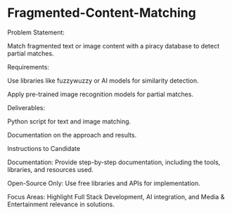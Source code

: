 # Fragmented-Content-Matching

Problem Statement:

Match fragmented text or image content with a piracy database to detect partial matches.

Requirements:

Use libraries like fuzzywuzzy or AI models for similarity detection.

Apply pre-trained image recognition models for partial matches.

Deliverables:

Python script for text and image matching.

Documentation on the approach and results.

Instructions to Candidate

Documentation: Provide step-by-step documentation, including the tools, libraries, and resources used.

Open-Source Only: Use free libraries and APIs for implementation.

Focus Areas: Highlight Full Stack Development, AI integration, and Media & Entertainment relevance in solutions.

